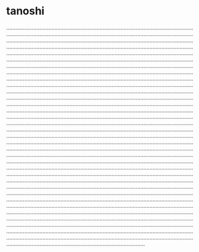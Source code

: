 # tanoshi

....................................................................................................................................................................................................................................................................................................................................................................................................................................................................................................................................................................................................................................................................................................................................................................................................................................................................................................................................................................................................................................................................................................................................................................................................................................................................................................................................................................................................................................................................................................................................................................................................................................................................................................................................................................................................................................................................................................................................................................................................................................................................................................................................................................................................................................................................................................................................................................................................................................................................................................................................................................................................................................................................................................................................................................................................................................................................................................................................................................................................................................................................................................................................................................................................................................................................................................................................................................................................................................................................................................................................................................................................................................................................................................................................................................................................................................................................................................................................................................................................................................................................................................................................................................................................................................................................................................................................................................................................................................................................................
